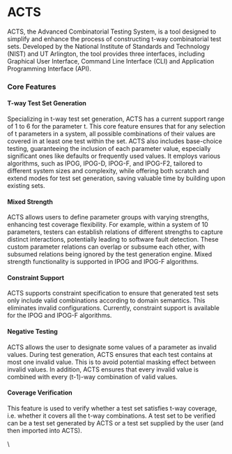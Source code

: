 # ACTS

ACTS, the Advanced Combinatorial Testing System, is a tool designed to simplify and enhance the process of constructing t-way combinatorial test sets. Developed by the National Institute of Standards and Technology (NIST) and UT Arlington, the tool provides three interfaces, including Graphical User Interface, Command Line Interface (CLI) and Application Programming Interface (API).

### Core Features

#### T-way Test Set Generation

Specializing in t-way test set generation, ACTS has a current support range of 1 to 6 for the parameter t. This core feature ensures that for any selection of t parameters in a system, all possible combinations of their values are covered in at least one test within the set. ACTS also includes base-choice testing, guaranteeing the inclusion of each parameter value, especially significant ones like defaults or frequently used values. It employs various algorithms, such as IPOG, IPOG-D, IPOG-F, and IPOG-F2, tailored to different system sizes and complexity, while offering both scratch and extend modes for test set generation, saving valuable time by building upon existing sets.

#### Mixed Strength

ACTS allows users to define parameter groups with varying strengths, enhancing test coverage flexibility. For example, within a system of 10 parameters, testers can establish relations of different strengths to capture distinct interactions, potentially leading to software fault detection. These custom parameter relations can overlap or subsume each other, with subsumed relations being ignored by the test generation engine. Mixed strength functionality is supported in IPOG and IPOG-F algorithms.

#### Constraint Support

ACTS supports constraint specification to ensure that generated test sets only include valid combinations according to domain semantics. This eliminates invalid configurations. Currently, constraint support is available for the IPOG and IPOG-F algorithms.

#### Negative Testing

ACTS allows the user to designate some values of a parameter as invalid values. During test generation, ACTS ensures that each test contains at most one invalid value. This is to avoid potential masking effect between invalid values. In addition, ACTS ensures that every invalid value is combined with every (t-1)-way combination of valid values.

#### Coverage Verification

This feature is used to verify whether a test set satisfies t-way coverage, i.e. whether it covers all the t-way combinations. A test set to be verified can be a test set generated by ACTS or a test set supplied by the user (and then imported into ACTS).

\






